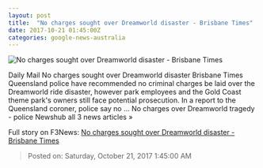 ```yaml
---
layout: post
title:  "No charges sought over Dreamworld disaster - Brisbane Times"
date: 2017-10-21 01:45:00Z
categories: google-news-australia
---
```


![No charges sought over Dreamworld disaster - Brisbane Times](https://static.ffx.io/images/$width_800,$height_450/t_crop_auto/t_quality_best,f_auto/13d01521638cccfbce456dae57a0b675dd41d43a)

Daily Mail No charges sought over Dreamworld disaster Brisbane Times Queensland police have recommended no criminal charges be laid over the Dreamworld ride disaster, however park employees and the Gold Coast theme park's owners still face potential prosecution. In a report to the Queensland coroner, police say no ... No charges over Dreamworld tragedy - police Newshub all 3 news articles »


Full story on F3News: [No charges sought over Dreamworld disaster - Brisbane Times](http://www.f3nws.com/n/HEKcdD)

> Posted on: Saturday, October 21, 2017 1:45:00 AM

